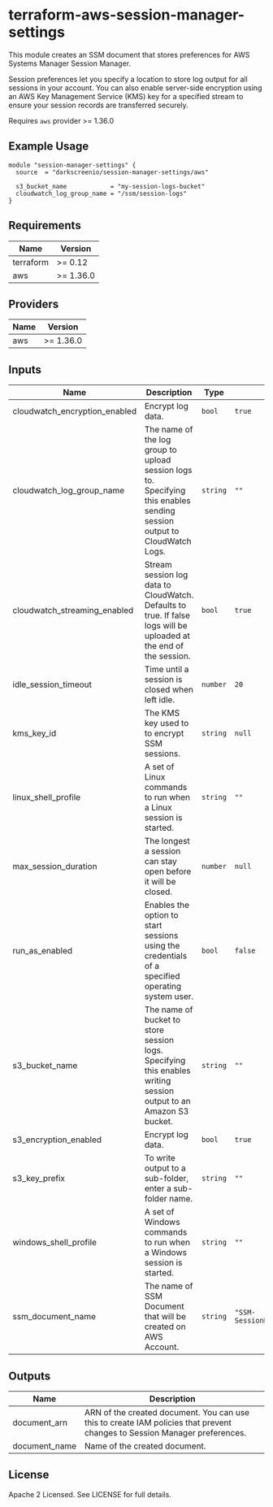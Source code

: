# terraform-aws-session-manager-settings

This module creates an SSM document that stores preferences for AWS Systems Manager Session Manager.

Session preferences let you specify a location to store log output for all sessions in your account. You can also enable server-side encryption using an AWS Key Management Service (KMS) key for a specified stream to ensure your session records are transferred securely.

Requires `aws` provider >= 1.36.0

## Example Usage

```hcl
module "session-manager-settings" {
  source  = "darkscreenio/session-manager-settings/aws"

  s3_bucket_name            = "my-session-logs-bucket"
  cloudwatch_log_group_name = "/ssm/session-logs"
}
```

<!-- BEGINNING OF PRE-COMMIT-TERRAFORM DOCS HOOK -->
## Requirements

| Name | Version |
|------|---------|
| terraform | >= 0.12 |
| aws | >= 1.36.0 |

## Providers

| Name | Version |
|------|---------|
| aws | >= 1.36.0 |

## Inputs

| Name | Description | Type | Default | Required |
|------|-------------|------|---------|:--------:|
| cloudwatch\_encryption\_enabled | Encrypt log data. | `bool` | `true` | no |
| cloudwatch\_log\_group\_name | The name of the log group to upload session logs to. Specifying this enables sending session output to CloudWatch Logs. | `string` | `""` | no |
| cloudwatch\_streaming\_enabled | Stream session log data to CloudWatch. Defaults to true. If false logs will be uploaded at the end of the session. | `bool` | `true` | no |
| idle\_session\_timeout | Time until a session is closed when left idle. | `number` | `20` | no |
| kms\_key\_id | The KMS key used to to encrypt SSM sessions. | `string` | `null` | no |
| linux\_shell\_profile | A set of Linux commands to run when a Linux session is started. | `string` | `""` | no |
| max\_session\_duration | The longest a session can stay open before it will be closed. | `number` | `null` | no |
| run\_as\_enabled | Enables the option to start sessions using the credentials of a specified operating system user. | `bool` | `false` | no |
| s3\_bucket\_name | The name of bucket to store session logs. Specifying this enables writing session output to an Amazon S3 bucket. | `string` | `""` | no |
| s3\_encryption\_enabled | Encrypt log data. | `bool` | `true` | no |
| s3\_key\_prefix | To write output to a sub-folder, enter a sub-folder name. | `string` | `""` | no |
| windows\_shell\_profile | A set of Windows commands to run when a Windows session is started. | `string` | `""` | no |
| ssm\_document\_name | The name of SSM Document that will be created on AWS Account. | `string` | `"SSM-SessionManagerRunShell"` | no |

## Outputs

| Name | Description |
|------|-------------|
| document\_arn | ARN of the created document. You can use this to create IAM policies that prevent changes to Session Manager preferences. |
| document\_name | Name of the created document. |

<!-- END OF PRE-COMMIT-TERRAFORM DOCS HOOK -->

## License

Apache 2 Licensed. See LICENSE for full details.
